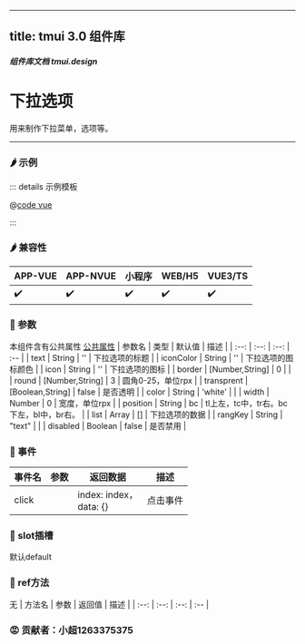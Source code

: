 <!--
 * @Autor: 小超1263375375
 * @Date: 2022-06-17 15:25:35
 * @LastEditors: 小超1263375375
 * @LastEditTime: 2022-06-18 10:53:08
 * @FilePath: \tm-vuetify-for-vue3\tmuidocs\doc\com\Dropdown.md
 * @Description: 
 * 
 * Copyright (c) 2022 by 小超1263375375, All Rights Reserved. 
-->
---
title: tmui 3.0 组件库
---

<dirtoc></dirtoc>

##### 组件库文档 tmui.design

# 下拉选项
用来制作下拉菜单，选项等。

---

### :hot_pepper: 示例

<webview url="https://tmui.design/h5/#/pages/daohang/dropdown"></webview>

::: details 示例模板

@[code vue](pages/daohang/dropdown.nvue)

:::

### :hot_pepper: 兼容性

| APP-VUE | APP-NVUE | 小程序 | WEB/H5 | VUE3/TS |
| --- | --- | --- | --- | --- |
| :heavy_check_mark: | :heavy_check_mark: | :heavy_check_mark: | :heavy_check_mark: | :heavy_check_mark: |

### :seedling: 参数
本组件含有公共属性 [公共属性](/doc/spec/组件公共样式.md)
| 参数名 | 类型 | 默认值 | 描述 |
| :--: | :--: | :--: | :-- |
| text | String | '' | 下拉选项的标题 |
| iconColor | String | '' | 下拉选项的图标颜色 |
| icon | String | '' | 下拉选项的图标 |
| border | [Number,String] | 0 |  |
| round | [Number,String] | 3 | 圆角0-25，单位rpx |
| transprent | [Boolean,String] | false | 是否透明 |
| color | String | 'white' |  |
| width | Number | 0 | 宽度，单位rpx |
| position | String | bc | tl上左，tc中，tr右。bc下左，bl中，br右。 |
| list | Array | [] | 下拉选项的数据 |
| rangKey | String | "text" |  |
| disabled | Boolean | false | 是否禁用 |


### :rose: 事件
| 事件名 | 参数 | 返回数据 | 描述 |
| --- | --- | --- | --- |
| click |  | index: index，<br>data: {} | 点击事件 |


### :corn: slot插槽

默认default

### :green_salad: ref方法
无
| 方法名 | 参数 | 返回值 | 描述 |
| :--: | :--: | :--: | :-- |

### :rage: 贡献者：小超1263375375


